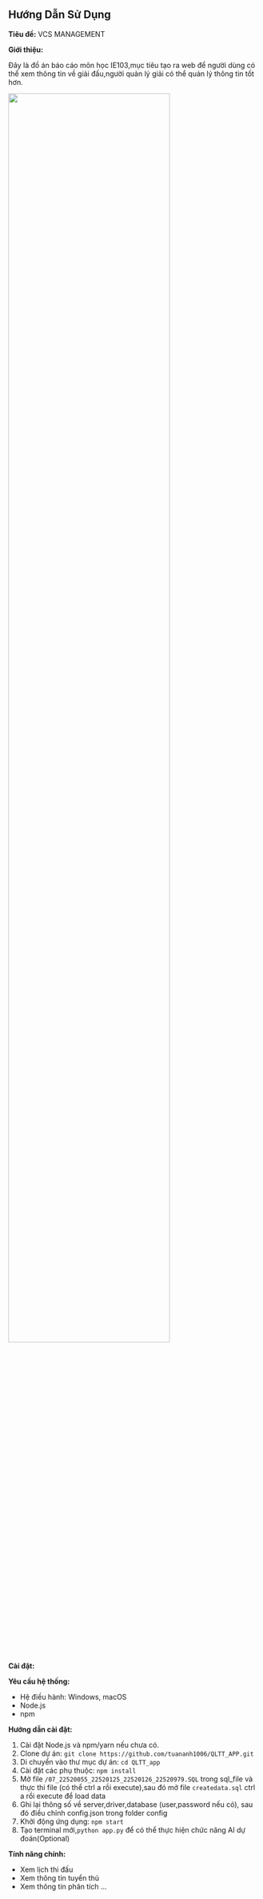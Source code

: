 ## Hướng Dẫn Sử Dụng

**Tiêu đề:** VCS MANAGEMENT

**Giới thiệu:**

Đây là đồ án báo cáo môn học IE103,mục tiêu tạo ra web để người dùng có thể xem thông tin về giải đấu,người quản lý giải có thể quản lý thông tin tốt hơn.
<div>
<img src="https://upload.wikimedia.org/wikipedia/commons/0/06/Vietnam_Championship_Series.png" style="width:80%;height:auto"/>
  
</div>


**Cài đặt:**

**Yêu cầu hệ thống:**

* Hệ điều hành: Windows, macOS
* Node.js
* npm 

**Hướng dẫn cài đặt:**

1. Cài đặt Node.js và npm/yarn nếu chưa có.
2. Clone dự án: `git clone https://github.com/tuananh1006/QLTT_APP.git`
3. Di chuyển vào thư mục dự án: `cd QLTT_app`
4. Cài đặt các phụ thuộc: `npm install`
5. Mở file `/07_22520055_22520125_22520126_22520979.SQL` trong sql_file và thực thi file (có thể ctrl a rồi execute),sau đó mở file `createdata.sql` ctrl a rồi execute để load data
6. Ghi lại thông số về server,driver,database (user,password nếu có), sau đó điều chỉnh config.json trong folder config
7. Khởi động ứng dụng: `npm start`
8. Tạo terminal mới,`python app.py` để có thể thực hiện chức năng AI dự đoán(Optional)

**Tính năng chính:**

* Xem lịch thi đấu
* Xem thông tin tuyển thủ
* Xem thông tin phân tích
...


